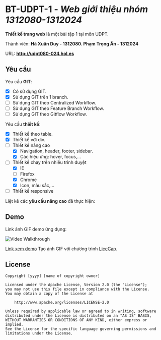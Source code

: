 ﻿# BT-UDPT-1 - *Web giới thiệu nhóm 1312080-1312024*

**Thiết kế trang web** là một bài tập 1 tại môn UDPT.

Thành viên: **Hà Xuân Duy - 1312080. Phạm Trọng Ân - 1312024**

URL: **http://udpt080-024.hol.es**

## Yêu cầu

Yêu cầu **GIT**:

* [x] Có sử dụng GIT.
* [x] Sử dụng GIT trên 1 branch.
* [ ] Sử dụng GIT theo Centralized Workflow.
* [ ] Sử dụng GIT theo Feature Branch Workflow.
* [ ] Sử dụng GIT theo Gitflow Workflow.

Yêu cầu **thiết kế**:

* [x] Thiết kế theo table.
* [x] Thiết kế với div.
* [ ] Thiết kế nâng cao
    * [x] Navigation, header, footer, sidebar.
    * [x] Các hiệu ứng: hover, focus,...
* [ ] Thiết kế chạy trên nhiều trình duyệt
    * [x] IE
    * [ ] Firefox
    * [x] Chrome
    * [x] Icon, màu sắc,...
* [ ] Thiết kế responsive

Liệt kê các **yêu cầu nâng cao** đã thực hiện:


## Demo

Link ảnh GIF demo ứng dụng:

![Video Walkthrough](demo.gif)

 [Link xem demo](http://gph.is/1MLzBRZ) Tạo ảnh GIF với chương trình [LiceCap](http://www.cockos.com/licecap/).


## License

    Copyright [yyyy] [name of copyright owner]

    Licensed under the Apache License, Version 2.0 (the "License");
    you may not use this file except in compliance with the License.
    You may obtain a copy of the License at

        http://www.apache.org/licenses/LICENSE-2.0

    Unless required by applicable law or agreed to in writing, software
    distributed under the License is distributed on an "AS IS" BASIS,
    WITHOUT WARRANTIES OR CONDITIONS OF ANY KIND, either express or implied.
    See the License for the specific language governing permissions and
    limitations under the License.

